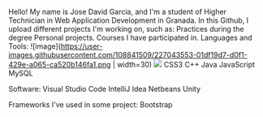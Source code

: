 Hello!
My name is Jose David Garcia, and I'm a student of Higher Technician in Web Application Development in Granada.
In this Github, I upload different projects I'm working on, such as:
Practices during the degree
Personal projects.
Courses I have participated in.
Languages and Tools:
![image](https://user-images.githubusercontent.com/108841509/227043553-01df19d7-d0f1-429e-a065-ca520b146fa1.png | width=30)
![](https://www.w3schools.com/css/)
CSS3
C++
Java
JavaScript
MySQL

Software:
Visual Studio Code
IntelliJ Idea
Netbeans
Unity

Frameworks I've used in some project:
Bootstrap

